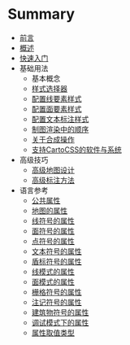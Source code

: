 # Summary

* [前言](README.md)
* [概述](src/introduction/intro.md)
* [快速入门](src/quickstart/quickstart.md)
* 基础用法
   * 基本概念
   * [样式选择器](src/basics/selectors.md)
   * [配置线要素样式](src/basics/styling_lines.md)
   * [配置面要素样式](src/basics/styling_polygons.md)
   * [配置文本标注样式](src/basics/styling_labels.md)
   * [制图渲染中的顺序](src/basics/symbolizers_order.md)
   * [关于合成操作](src/basics/compositing_ref.md)
   * [支持CartoCSS的软件与系统](src/basics/softwares.md)
* 高级技巧
   * [高级地图设计](src/advanced/map_design.md)
   * [高级标注方法](src/advanced/adv-label-placement.md)
* 语言参考
   * [公共属性](src/lang-ref/public-attrs.md)
   * [地图的属性](src/lang-ref/map-attrs.md)
   * [线符号的属性](src/lang-ref/line-attrs.md)
   * [面符号的属性](src/lang-ref/polygon-attrs.md)
   * [点符号的属性](src/lang-ref/point-attrs.md)
   * [文本符号的属性](src/lang-ref/text-attrs.md)
   * [盾标符号的属性](src/lang-ref/shield-attrs.md)
   * [线模式的属性](src/lang-ref/line-pattern-attrs.md)
   * [面模式的属性](src/lang-ref/polygon-pattern-attrs.md)
   * [栅格符号的属性](src/lang-ref/raster-attrs.md)
   * [注记符号的属性](src/lang-ref/markers-attrs.md)
   * [建筑物符号的属性](src/lang-ref/building-attrs.md)
   * [调试模式下的属性](src/lang-ref/debug-attrs.md)
   * [属性取值类型](src/lang-ref/value-types.md)

